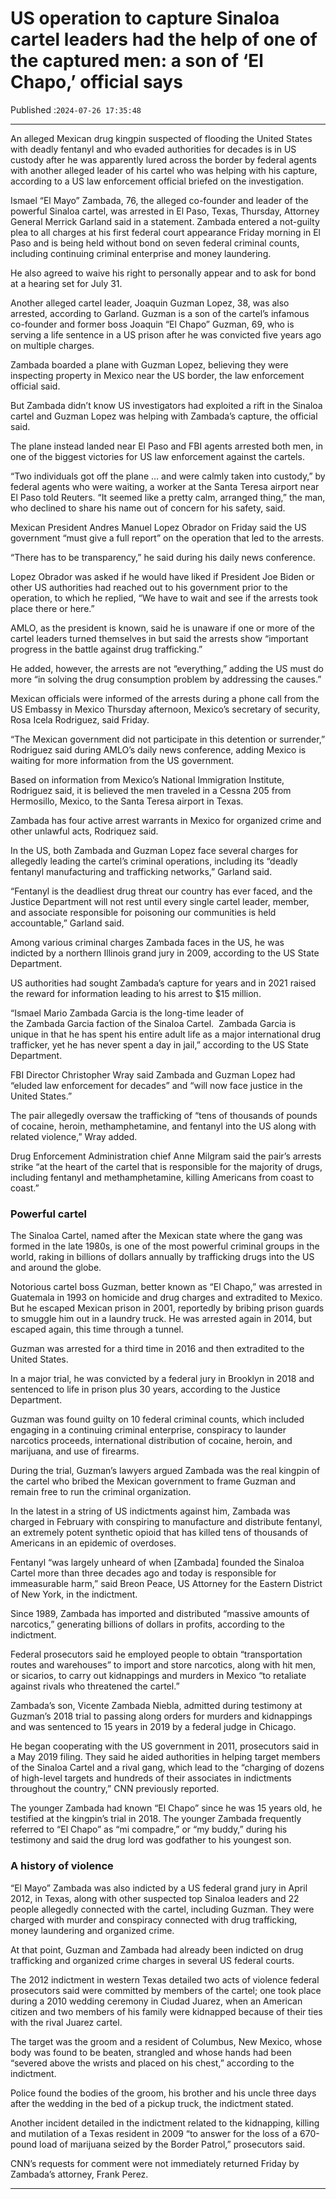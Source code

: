 # US operation to capture Sinaloa cartel leaders had the help of one of the captured men: a son of ‘El Chapo,’ official says

Published :`2024-07-26 17:35:48`

---

An alleged Mexican drug kingpin suspected of flooding the United States with deadly fentanyl and who evaded authorities for decades is in US custody after he was apparently lured across the border by federal agents with another alleged leader of his cartel who was helping with his capture, according to a US law enforcement official briefed on the investigation.

Ismael “El Mayo” Zambada, 76, the alleged co-founder and leader of the powerful Sinaloa cartel, was arrested in El Paso, Texas, Thursday, Attorney General Merrick Garland said in a statement. Zambada entered a not-guilty plea to all charges at his first federal court appearance Friday morning in El Paso and is being held without bond on seven federal criminal counts, including continuing criminal enterprise and money laundering.

He also agreed to waive his right to personally appear and to ask for bond at a hearing set for July 31.

Another alleged cartel leader, Joaquin Guzman Lopez, 38, was also arrested, according to Garland. Guzman is a son of the cartel’s infamous co-founder and former boss Joaquin “El Chapo” Guzman, 69, who is serving a life sentence in a US prison after he was convicted five years ago on multiple charges.

Zambada boarded a plane with Guzman Lopez, believing they were inspecting property in Mexico near the US border, the law enforcement official said.

But Zambada didn’t know US investigators had exploited a rift in the Sinaloa cartel and Guzman Lopez was helping with Zambada’s capture, the official said.

The plane instead landed near El Paso and FBI agents arrested both men, in one of the biggest victories for US law enforcement against the cartels.

“Two individuals got off the plane … and were calmly taken into custody,” by federal agents who were waiting, a worker at the Santa Teresa airport near El Paso told Reuters. “It seemed like a pretty calm, arranged thing,” the man, who declined to share his name out of concern for his safety, said.

Mexican President Andres Manuel Lopez Obrador on Friday said the US government “must give a full report” on the operation that led to the arrests.

“There has to be transparency,” he said during his daily news conference.

Lopez Obrador was asked if he would have liked if President Joe Biden or other US authorities had reached out to his government prior to the operation, to which he replied, “We have to wait and see if the arrests took place there or here.”

AMLO, as the president is known, said he is unaware if one or more of the cartel leaders turned themselves in but said the arrests show “important progress in the battle against drug trafficking.”

He added, however, the arrests are not “everything,” adding the US must do more “in solving the drug consumption problem by addressing the causes.”

Mexican officials were informed of the arrests during a phone call from the US Embassy in Mexico Thursday afternoon, Mexico’s secretary of security, Rosa Icela Rodriguez, said Friday.

“The Mexican government did not participate in this detention or surrender,” Rodriguez said during AMLO’s daily news conference, adding Mexico is waiting for more information from the US government.

Based on information from Mexico’s National Immigration Institute, Rodriguez said, it is believed the men traveled in a Cessna 205 from Hermosillo, Mexico, to the Santa Teresa airport in Texas.

Zambada has four active arrest warrants in Mexico for organized crime and other unlawful acts, Rodriquez said.

In the US, both Zambada and Guzman Lopez face several charges for allegedly leading the cartel’s criminal operations, including its “deadly fentanyl manufacturing and trafficking networks,” Garland said.

“Fentanyl is the deadliest drug threat our country has ever faced, and the Justice Department will not rest until every single cartel leader, member, and associate responsible for poisoning our communities is held accountable,” Garland said.

Among various criminal charges Zambada faces in the US, he was indicted by a northern Illinois grand jury in 2009, according to the US State Department.

US authorities had sought Zambada’s capture for years and in 2021 raised the reward for information leading to his arrest to $15 million.

“Ismael Mario Zambada Garcia is the long-time leader of the Zambada Garcia faction of the Sinaloa Cartel.  Zambada Garcia is unique in that he has spent his entire adult life as a major international drug trafficker, yet he has never spent a day in jail,” according to the US State Department.

FBI Director Christopher Wray said Zambada and Guzman Lopez had “eluded law enforcement for decades” and “will now face justice in the United States.”

The pair allegedly oversaw the trafficking of “tens of thousands of pounds of cocaine, heroin, methamphetamine, and fentanyl into the US along with related violence,” Wray added.

Drug Enforcement Administration chief Anne Milgram said the pair’s arrests strike “at the heart of the cartel that is responsible for the majority of drugs, including fentanyl and methamphetamine, killing Americans from coast to coast.”

### Powerful cartel

The Sinaloa Cartel, named after the Mexican state where the gang was formed in the late 1980s, is one of the most powerful criminal groups in the world, raking in billions of dollars annually by trafficking drugs into the US and around the globe.

Notorious cartel boss Guzman, better known as “El Chapo,” was arrested in Guatemala in 1993 on homicide and drug charges and extradited to Mexico. But he escaped Mexican prison in 2001, reportedly by bribing prison guards to smuggle him out in a laundry truck. He was arrested again in 2014, but escaped again, this time through a tunnel.

Guzman was arrested for a third time in 2016 and then extradited to the United States.

In a major trial, he was convicted by a federal jury in Brooklyn in 2018 and sentenced to life in prison plus 30 years, according to the Justice Department.

Guzman was found guilty on 10 federal criminal counts, which included engaging in a continuing criminal enterprise, conspiracy to launder narcotics proceeds, international distribution of cocaine, heroin, and marijuana, and use of firearms.

During the trial, Guzman’s lawyers argued Zambada was the real kingpin of the cartel who bribed the Mexican government to frame Guzman and remain free to run the criminal organization.

In the latest in a string of US indictments against him, Zambada was charged in February with conspiring to manufacture and distribute fentanyl, an extremely potent synthetic opioid that has killed tens of thousands of Americans in an epidemic of overdoses.

Fentanyl “was largely unheard of when [Zambada] founded the Sinaloa Cartel more than three decades ago and today is responsible for immeasurable harm,” said Breon Peace, US Attorney for the Eastern District of New York, in the indictment.

Since 1989, Zambada has imported and distributed “massive amounts of narcotics,” generating billions of dollars in profits, according to the indictment.

Federal prosecutors said he employed people to obtain “transportation routes and warehouses” to import and store narcotics, along with hit men, or sicarios, to carry out kidnappings and murders in Mexico “to retaliate against rivals who threatened the cartel.”

Zambada’s son, Vicente Zambada Niebla, admitted during testimony at Guzman’s 2018 trial to passing along orders for murders and kidnappings and was sentenced to 15 years in 2019 by a federal judge in Chicago.

He began cooperating with the US government in 2011, prosecutors said in a May 2019 filing. They said he aided authorities in helping target members of the Sinaloa Cartel and a rival gang, which lead to the “charging of dozens of high-level targets and hundreds of their associates in indictments throughout the country,” CNN previously reported.

The younger Zambada had known “El Chapo” since he was 15 years old, he testified at the kingpin’s trial in 2018. The younger Zambada frequently referred to “El Chapo” as “mi compadre,” or “my buddy,” during his testimony and said the drug lord was godfather to his youngest son.

### A history of violence

“El Mayo” Zambada was also indicted by a US federal grand jury in April 2012, in Texas, along with other suspected top Sinaloa leaders and 22 people allegedly connected with the cartel, including Guzman. They were charged with murder and conspiracy connected with drug trafficking, money laundering and organized crime.

At that point, Guzman and Zambada had already been indicted on drug trafficking and organized crime charges in several US federal courts.

The 2012 indictment in western Texas detailed two acts of violence federal prosecutors said were committed by members of the cartel; one took place during a 2010 wedding ceremony in Ciudad Juarez, when an American citizen and two members of his family were kidnapped because of their ties with the rival Juarez cartel.

The target was the groom and a resident of Columbus, New Mexico, whose body was found to be beaten, strangled and whose hands had been “severed above the wrists and placed on his chest,” according to the indictment.

Police found the bodies of the groom, his brother and his uncle three days after the wedding in the bed of a pickup truck, the indictment stated.

Another incident detailed in the indictment related to the kidnapping, killing and mutilation of a Texas resident in 2009 “to answer for the loss of a 670-pound load of marijuana seized by the Border Patrol,” prosecutors said.

CNN’s requests for comment were not immediately returned Friday by Zambada’s attorney, Frank Perez.

---

